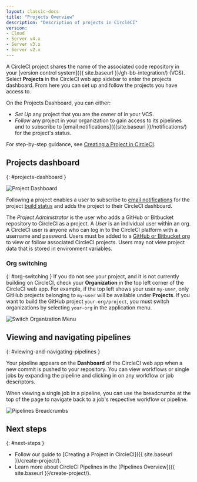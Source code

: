 ```yaml
---
layout: classic-docs
title: "Projects Overview"
description: "Description of projects in CircleCI"
version:
- Cloud
- Server v4.x
- Server v3.x
- Server v2.x
---
```



A CircleCI project shares the name of the associated code repository in your [version control system]({{ site.baseurl }}/gh-bb-integration/) (VCS). Select **Projects** in the CircleCI web app sidebar to enter the projects dashboard. From here you can set up and follow the projects you have access to.

On the Projects Dashboard, you can either:
* _Set Up_ any project that you are the owner of in your VCS.
* _Follow_ any project in your organization to gain access to its pipelines and to subscribe to [email notifications]({{site.baseurl }}/notifications/) for the project's status.

For step-by-step guidance, see [Creating a Project in CircleCI]({{site.baseurl}}/create-project/).

## Projects dashboard
{: #projects-dashboard }

![Project Dashboard]({{site.baseurl}}/assets/img/docs/CircleCI-2.0-setup-project-circle101_cloud.png)

Following a project enables a user to subscribe to [email notifications]({{site.baseurl}}/notifications/) for the project [build status]({{site.baseurl}}/status/) and adds the project to their CircleCI dashboard.

The *Project Administrator* is the user who adds a GitHub or Bitbucket repository to CircleCI as a project. A *User* is an individual user within an org. A CircleCI user is anyone who can log in to the CircleCI platform with a username and password. Users must be added to a [GitHub or Bitbucket org]({{site.baseurl}}/gh-bb-integration/) to view or follow associated CircleCI projects. Users may not view project data that is stored in environment variables.

### Org switching
{: #org-switching }
If you do not see your project, and it is not currently building on CircleCI, check your **Organization** in the top left corner of the CircleCI web app. For example, if the top left shows your user `my-user`, only GitHub projects belonging to `my-user` will be available under **Projects**. If you want to build the GitHub project `your-org/project`, you must switch organizations by selecting `your-org` in the application menu.

![Switch Organization Menu]({{site.baseurl}}/assets/img/docs/org-centric-ui_newui.png)

## Viewing and navigating pipelines
{: #viewing-and-navigating-pipelines }

Your pipeline appears on the **Dashboard** of the CircleCI web app when a new commit is pushed to your repository. You can view workflows or single jobs by expanding the pipeline and clicking in on any workflow or job descriptors.

When viewing a single job in a pipeline, you can use the breadcrumbs at the top of the page to navigate back to a job's respective workflow or pipeline.

![Pipelines Breadcrumbs]({{site.baseurl}}/assets/img/docs/pipeline-breadcrumbs.png)

## Next steps
{: #next-steps }

* Follow our guide to [Creating a Project in CircleCI]({{ site.baseurl }}/create-project/).
* Learn more about CircleCI Pipelines in the [Pipelines Overview]({{ site.baseurl }}/create-project/).
